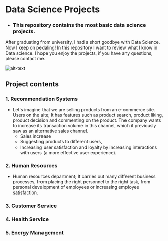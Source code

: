 # Data Science Projects
* ### This repository contains the most basic data science projects.
After graduating from university, I had a short goodbye with Data Science. Now I keep on pedaling! In this repository I want to review what I know in Data science. I hope you enjoy the projects, if you have any questions, please contact me.


![alt-text](https://tenor.com/view/bike-ride-riding-a-bike-delighted-gif-8596105.gif)


## Project contents
### 1. Recommendation Systems
- Let's imagine that we are selling products from an e-commerce site. Users on the site; It has features such as product search, product liking, product decision and commenting on the product. The company wants to increase its transaction volume in this channel, which it previously saw as an alternative sales channel.
    * Sales increase
    * Suggesting products to different users,
    *  Increasing user satisfaction and loyalty by increasing interactions with users (a more effective user experience).
### 2. Human Resources
- Human resources department; It carries out many different business processes, from placing the right personnel to the right task, from personal development of employees or increasing employee satisfaction.
### 3. Customer Service
### 4. Health Service
### 5. Energy Management

